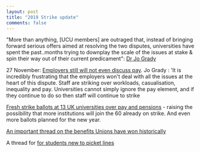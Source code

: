 ```yaml
---
layout: post
title: "2019 Strike update"
comments: false
---
```


"More than anything, [UCU members] are outraged that, instead of bringing forward serious offers aimed at resolving the two disputes, universities have spent the past..months trying to downplay the scale of the issues at stake & spin their way out of their current predicament": [Dr Jo Grady](https://researchprofessionalnews.com/rr-news-uk-views-of-the-uk-2019-11-employers-underestimate-the-scale-of-anger-at-their-peril/)


27 November: [Employers still will not even discuss pay](https://www.ucu.org.uk/article/10467/UCU-statement-on-latest-pay-talks?list=1676). Jo Grady : 'It is incredibly frustrating that the employers won't deal with all the issues at the heart of this dispute. Staff are striking over workloads, casualisation, inequality and pay. Universities cannot simply ignore the pay element, and if they continue to do so then staff will continue to strike

[Fresh strike ballots at 13 UK universities over pay and pensions](https://www.timeshighereducation.com/news/fresh-ballots-13-uk-universities-pay-and-pensions-dispute) - raising the possibility that more institutions will join the 60 already on strike. And even more ballots planned for the new year.

[An important thread on the benefits Unions have won historically](https://twitter.com/Jess_Gagnon/status/1199671328334323713)

A thread for [for students new to picket lines](https://twitter.com/td287/status/1199403469377064960)
